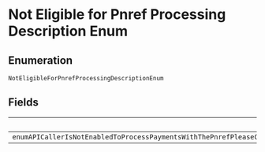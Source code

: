 
# Not Eligible for Pnref Processing Description Enum

## Enumeration

`NotEligibleForPnrefProcessingDescriptionEnum`

## Fields

| Name |
|  --- |
| `enumAPICallerIsNotEnabledToProcessPaymentsWithThePnrefPleaseContactCustomerSupportToRequestPermissionsToProcessTransactionsWithPNREF` |

